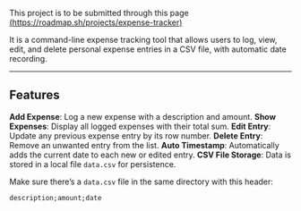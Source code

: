 This project is to be submitted through this page [ (https://roadmap.sh/projects/expense-tracker)](https://roadmap.sh/projects/expense-tracker)

It is a command-line expense tracking tool that allows users to log, view, edit, and delete personal expense entries in a CSV file, with automatic date recording.

---

## Features
  **Add Expense**: Log a new expense with a description and amount.
  **Show Expenses**: Display all logged expenses with their total sum.
  **Edit Entry**: Update any previous expense entry by its row number.
  **Delete Entry**: Remove an unwanted entry from the list.
  **Auto Timestamp**: Automatically adds the current date to each new or edited entry.
  **CSV File Storage**: Data is stored in a local file `data.csv` for persistence.

Make sure there’s a `data.csv` file in the same directory with this header:
```
description;amount;date
```

